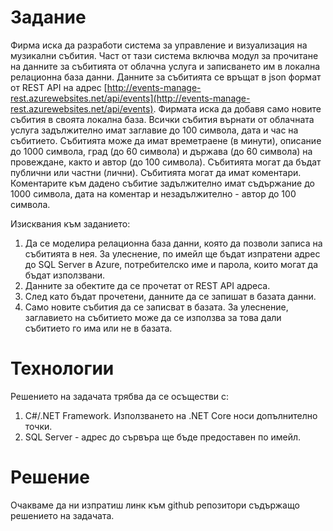 # Задание

Фирма иска да разработи система за управление и визуализация на музикални събития. Част от тази система включва модул за прочитане на данните за събитията от облачна услуга и записването им в локална релационна база данни. Данните за събитията се връщат в json формат от REST API на адрес [http://events-manage-rest.azurewebsites.net/api/events](http://events-manage-rest.azurewebsites.net/api/events). Фирмата иска да добавя само новите събития в своята локална база.
Всички събития върнати от облачната услуга задължително имат заглавие до 100 символа, дата и час на събитието. Събитията може да имат времетраене (в минути), описание до 1000 символа, град (до 60 символа) и държава (до 60 символа) на провеждане, както и автор (до 100 символа). Събитията могат да бъдат публични или частни (лични). Събитията могат да имат коментари. Коментарите към дадено събитие задължително имат съдържание до 1000 символа, дата на коментар и незадължително - автор до 100 символа.

Изисквания към заданието:

1. Да се моделира релационна база данни, която да позволи записа на събитията в нея. За улеснение, по имейл ще бъдат изпратени адрес до SQL Server в Azure, потребителско име и парола, които могат да бъдат използвани.
2. Данните за обектите да се прочетат от REST API адреса.
3. След като бъдат прочетени, данните да се запишат в базата данни.
4. Само новите събития да се записват в базата. За улеснение, заглавието на събитието може да се използва за това дали събитието го има или не в базата.

# Технологии

Решението на задачата трябва да се осъществи с:
1. C#/.NET Framework. Използването на .NET Core носи допълнително точки.
2. SQL Server - адрес до сървъра ще бъде предоставен по имейл. 

# Решение

Очакваме да ни изпратиш линк към github репозитори съдържащо решението на задачата. 
